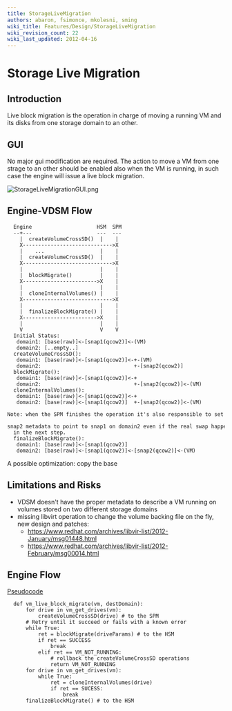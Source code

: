 ```yaml
---
title: StorageLiveMigration
authors: abaron, fsimonce, mkolesni, sming
wiki_title: Features/Design/StorageLiveMigration
wiki_revision_count: 22
wiki_last_updated: 2012-04-16
---
```


# Storage Live Migration

## Introduction

Live block migration is the operation in charge of moving a running VM and its disks from one storage domain to an other.

## GUI

No major gui modification are required. The action to move a VM from one strage to an other should be enabled also when the VM is running, in such case the engine will issue a live block migration.

![](StorageLiveMigrationGUI.png "StorageLiveMigrationGUI.png")

## Engine-VDSM Flow

      Engine                     HSM  SPM
      --+---                     ---  ---
        |  createVolumeCrossSD()  |    |
        X----------------------------->X
        |    ...                  |    |
        |  createVolumeCrossSD()  |    |
        X----------------------------->X
        |                         |    |
        |  blockMigrate()         |    |
        X------------------------>X    |
        |                         |    |
        |  cloneInternalVolumes() |    |
        X----------------------------->X
        |                         |    |
        |  finalizeBlockMigrate() |    |
        X------------------------>X    |
        |                         |    |
        V                         V    V
      Initial Status:
       domain1: [base(raw)]<-[snap1(qcow2)]<-(VM)
       domain2: [..empty..]
      createVolumeCrossSD():
       domain1: [base(raw)]<-[snap1(qcow2)]<-+-(VM)
       domain2:                              +-[snap2(qcow2)]
      blockMigrate():
       domain1: [base(raw)]<-[snap1(qcow2)]<-+
       domain2:                              +-[snap2(qcow2)]<-(VM)
      cloneInternalVolumes():
       domain1: [base(raw)]<-[snap1(qcow2)]<-+
       domain2: [base(raw)]<-[snap1(qcow2)]  +-[snap2(qcow2)]<-(VM)
      Note: when the SPM finishes the operation it's also responsible to set the
      snap2 metadata to point to snap1 on domain2 even if the real swap happens
      in the next step.
      finalizeBlockMigrate():
       domain1: [base(raw)]<-[snap1(qcow2)]
       domain2: [base(raw)]<-[snap1(qcow2)]<-[snap2(qcow2)]<-(VM)

A possible optimization: copy the base

## Limitations and Risks

*   VDSM doesn't have the proper metadata to describe a VM running on volumes stored on two different storage domains
*   missing libvirt operation to change the volume backing file on the fly, new design and patches:
    -   <https://www.redhat.com/archives/libvir-list/2012-January/msg01448.html>
    -   <https://www.redhat.com/archives/libvir-list/2012-February/msg00014.html>

## Engine Flow

[Pseudocode](http://en.wikipedia.org/wiki/Pseudocode)

      def vm_live_block_migrate(vm, destDomain):
          for drive in vm_get_drives(vm):
              createVolumeCrossSD(drive) # to the SPM
          # Retry until it succeed or fails with a known error
          while True:
              ret = blockMigrate(driveParams) # to the HSM
              if ret == SUCCESS
                  break
              elif ret == VM_NOT_RUNNING:
                  # rollback the createVolumeCrossSD operations
                  return VM_NOT_RUNNING
          for drive in vm_get_drives(vm):
              while True:
                  ret = cloneInternalVolumes(drive)
                  if ret == SUCESS:
                      break
          finalizeBlockMigrate() # to the HSM
